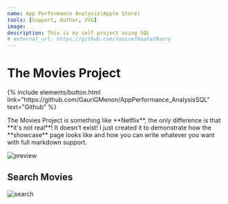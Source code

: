 ```yaml
---
name: App Performance Analysis(Apple Store)
tools: [Support, Author, VVG]
image:
description: This is my self project using SQL
# external_url: https://github.com/YoussefRaafatNasry
---
```


# The Movies Project

<p class="text-center">
{% include elements/button.html link="https://github.com/GauriGMenon/AppPerformance_AnalysisSQL" text="Github" %}
</p>
The Movies Project is something like **Netflix**, the only difference is that **it's not real**! It doesn't exist! I just created it to demonstrate how the **showcase** page looks like and how you can write whatever you want with full markdown support.

![preview](https://www.sketchappsources.com/resources/source-image/we-were-soldiers-landing-page-dbruggisser.jpg)

## Search Movies

![search](https://www.sketchappsources.com/resources/source-image/microsoft-windows-10-virtual-keyboard-diogo-sousa.png)